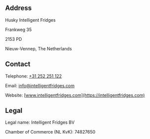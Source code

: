 ## Address

Husky Intelligent Fridges

Frankweg 35

2153 PD

Nieuw-Vennep, The Netherlands

## Contact

Telephone: [+31 252 251 122](tel:+31252251122)

Email: [info@intelligentfridges.com](mailto:info@intelligentfridges.com)

Website: [www.intelligentfridges.com](https://intelligentfridges.com)

## Legal

Legal name: Intelligent Fridges BV

Chamber of Commerce (NL KvK): 74827650